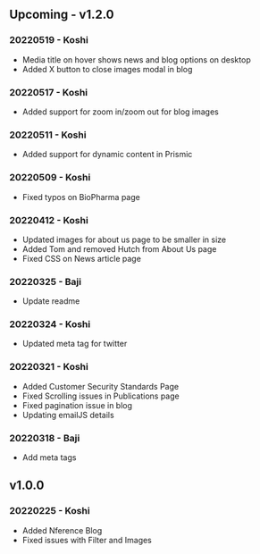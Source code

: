 ## Upcoming - v1.2.0

### 20220519 - Koshi
- Media title on hover shows news and blog options on desktop
- Added X button to close images modal in blog

### 20220517 - Koshi
- Added support for zoom in/zoom out for blog images

### 20220511 - Koshi
- Added support for dynamic content in Prismic

### 20220509 - Koshi
- Fixed typos on BioPharma page

### 20220412 - Koshi
- Updated images for about us page to be smaller in size
- Added Tom and removed Hutch from About Us page
- Fixed CSS on News article page

### 20220325 - Baji
* Update readme

### 20220324 - Koshi
- Updated meta tag for twitter

### 20220321 - Koshi
- Added Customer Security Standards Page
- Fixed Scrolling issues in Publications page
- Fixed pagination issue in blog
- Updating emailJS details

### 20220318 - Baji
* Add meta tags

## v1.0.0
### 20220225 - Koshi
- Added Nference Blog 
- Fixed issues with Filter and Images
